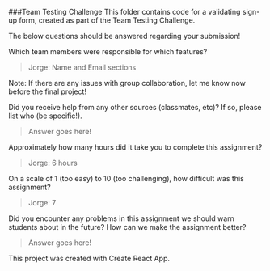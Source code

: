 ###Team Testing Challenge
This folder contains code for a validating sign-up form, created as part of the Team Testing Challenge.

The below questions should be answered regarding your submission!

Which team members were responsible for which features?
> Jorge: Name and Email sections 

Note: If there are any issues with group collaboration, let me know now before the final project!

Did you receive help from any other sources (classmates, etc)? If so, please list who (be specific!).
> Answer goes here!

Approximately how many hours did it take you to complete this assignment?
> Jorge: 6 hours

On a scale of 1 (too easy) to 10 (too challenging), how difficult was this assignment?
> Jorge: 7

Did you encounter any problems in this assignment we should warn students about in the future? How can we make the assignment better?
> Answer goes here!

This project was created with Create React App.